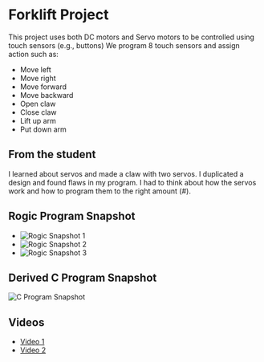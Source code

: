 # Forklift Project

This project uses both DC motors and Servo motors to be controlled using touch sensors (e.g., buttons) We program 8 touch sensors and assign action such as:

* Move left
* Move right
* Move forward
* Move backward
* Open claw
* Close claw
* Lift up arm
* Put down arm

## From the student

I learned about servos and made a claw with two servos. I duplicated a design and found flaws in my program. I had to think about how the servos work and how to program them to the right amount (#).

## Rogic Program Snapshot
* ![Rogic Snapshot 1](https://raw.githubusercontent.com/makaboomguest/roborobo/master/eshan-rachapudi/12-09-2017/doc/rpj1.JPG)
* ![Rogic Snapshot 2](https://raw.githubusercontent.com/makabookguest/roborobo/master/eshan-rachapudi/12-09-2017/doc/rpj2.JPG)
* ![Rogic Snapshot 3](https://raw.githubusercontent.com/makabookguest/roborobo/master/eshan-rachapudi/12-09-2017/doc/rpj3.JPG)

## Derived C Program Snapshot


![C Program Snapshot](https://raw.githubusercontent.com/makabookguest/roborobo/master/eshan-rachapudi/12-09-2017/doc/c.JPG)

## Videos

* [Video 1](https://photos.google.com/share/AF1QipNqsfA3yp8P4hJW7orti2etAcpoEBxrBmYP1M6o_m_clF2-KuDlk_-s620WWil8Nw/photo/AF1QipMC9nSo9EAtbct7Qsi0Y3fHuvVq9-558S4hOC9W?key=cURpcmQxNl9lSzJEb1dQWTZOT3NxZzVKOGZDTWJ3)
* [Video 2](https://photos.google.com/share/AF1QipObih98eb6bQQGfBjqzW7SpPRthUWSqyn1n9cWtN_U-dXXowVDg6lPBqMctxWX-Gg/photo/AF1QipP88e3j7dQBkptmkGxQ9pU587VJSsZXz7JlAeLp?key=UUN2UXNPWGx0OTc4d0tOM0I2WkZqZ2NYOS05VUlR)
